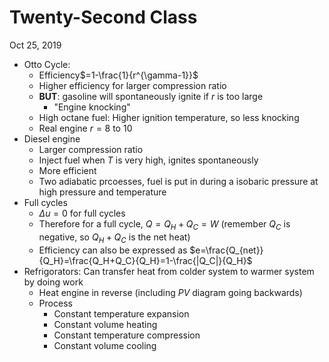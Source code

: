 # Twenty-Second Class
Oct 25, 2019
* Otto Cycle: 
  * Efficiency$=1-\frac{1}{r^{\gamma-1}}$
  * Higher efficiency for larger compression ratio
  * __BUT__: gasoline will spontaneously ignite if $r$ is too large
    * "Engine knocking"
  * High octane fuel: Higher ignition temperature, so less knocking
  * Real engine $r=8$ to $10$
* Diesel engine
  * Larger compression ratio
  * Inject fuel when $T$ is very high, ignites spontaneously
  * More efficient
  * Two adiabatic prcoesses, fuel is put in during a isobaric pressure at high pressure and temperature
* Full cycles
  * $\Delta u=0$ for full cycles
  * Therefore for a full cycle, $Q=Q_H+Q_C=W$ (remember $Q_C$ is negative, so $Q_H+Q_C$ is the net heat)
  * Efficiency can also be expressed as $e=\frac{Q_{net}}{Q_H}=\frac{Q_H+Q_C}{Q_H}=1-\frac{|Q_C|}{Q_H}$
* Refrigorators: Can transfer heat from colder system to warmer system by doing work
  * Heat engine in reverse (including $PV$ diagram going backwards)
  * Process
    * Constant temperature expansion
    * Constant volume heating
    * Constant temperature compression
    * Constant volume cooling
